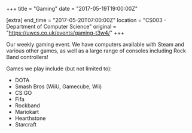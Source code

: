 +++
title = "Gaming"
date = "2017-05-19T19:00:00Z"

[extra]
end_time = "2017-05-20T07:00:00Z"
location = "CS003 - Department of Computer Science"
original = "https://uwcs.co.uk/events/gaming-t3w4/"
+++

Our weekly gaming event. We have computers available with Steam and various other games, as well as a large range of consoles including Rock Band controllers\!

  

Games we play include (but not limited to):

  - DOTA  
  - Smash Bros (WiiU, Gamecube, Wii)  
  - CS:GO  
  - Fifa  
  - Rockband  
  - Mariokart  
  - Hearthstone  
  - Starcraft


